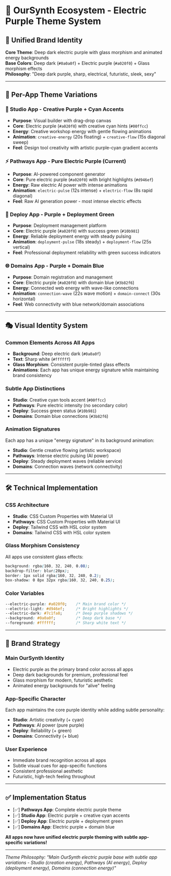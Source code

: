 # 🎨 OurSynth Ecosystem - Electric Purple Theme System

## 🌟 **Unified Brand Identity**
**Core Theme**: Deep dark electric purple with glass morphism and animated energy backgrounds  
**Base Colors**: Deep dark (`#0a0a0f`) + Electric purple (`#a020f0`) + Glass morphism effects  
**Philosophy**: "Deep dark purple, sharp, electrical, futuristic, sleek, sexy"

---

## 🔮 **Per-App Theme Variations**

### **🎨 Studio App** - Creative Purple + Cyan Accents
- **Purpose**: Visual builder with drag-drop canvas
- **Core**: Electric purple (`#a020f0`) with creative cyan hints (`#00ffcc`)
- **Energy**: Creative workshop energy with gentle flowing animations
- **Animation**: `creative-energy` (20s floating) + `creative-flow` (15s diagonal sweep)
- **Feel**: Design tool creativity with artistic purple-cyan gradient accents

### **⚡ Pathways App** - Pure Electric Purple (Current)
- **Purpose**: AI-powered component generator  
- **Core**: Pure electric purple (`#a020f0`) with bright highlights (`#d946ef`)
- **Energy**: Raw electric AI power with intense animations
- **Animation**: `electric-pulse` (12s intense) + `electric-flow` (8s rapid diagonal)
- **Feel**: Raw AI generation power - most intense electric effects

### **🚀 Deploy App** - Purple + Deployment Green
- **Purpose**: Deployment management platform
- **Core**: Electric purple (`#a020f0`) with success green (`#10b981`)
- **Energy**: Reliable deployment energy with steady pulsing
- **Animation**: `deployment-pulse` (18s steady) + `deployment-flow` (25s vertical)
- **Feel**: Professional deployment reliability with green success indicators

### **🌐 Domains App** - Purple + Domain Blue  
- **Purpose**: Domain registration and management
- **Core**: Electric purple (`#a020f0`) with domain blue (`#3b82f6`)
- **Energy**: Connected web energy with wave-like connections
- **Animation**: `connection-wave` (22s wave motion) + `domain-connect` (30s horizontal)
- **Feel**: Web connectivity with blue network/domain associations

---

## 🎭 **Visual Identity System**

### **Common Elements Across All Apps**
- **Background**: Deep electric dark (`#0a0a0f`)
- **Text**: Sharp white (`#ffffff`) 
- **Glass Morphism**: Consistent purple-tinted glass effects
- **Animations**: Each app has unique energy signature while maintaining brand consistency

### **Subtle App Distinctions**
- **Studio**: Creative cyan tools accent (`#00ffcc`)
- **Pathways**: Pure electric intensity (no secondary color)
- **Deploy**: Success green status (`#10b981`)
- **Domains**: Domain blue connections (`#3b82f6`)

### **Animation Signatures**
Each app has a unique "energy signature" in its background animation:
- **Studio**: Gentle creative flowing (artistic workspace)
- **Pathways**: Intense electric pulsing (AI power)
- **Deploy**: Steady deployment waves (reliable service)
- **Domains**: Connection waves (network connectivity)

---

## 🛠 **Technical Implementation**

### **CSS Architecture**
- **Studio**: CSS Custom Properties with Material UI
- **Pathways**: CSS Custom Properties with Material UI  
- **Deploy**: Tailwind CSS with HSL color system
- **Domains**: Tailwind CSS with HSL color system

### **Glass Morphism Consistency**
All apps use consistent glass effects:
```css
background: rgba(160, 32, 240, 0.08);
backdrop-filter: blur(20px);
border: 1px solid rgba(160, 32, 240, 0.2);
box-shadow: 0 8px 32px rgba(160, 32, 240, 0.25);
```

### **Color Variables**
```css
--electric-purple: #a020f0;    /* Main brand color */
--electric-light: #d946ef;     /* Bright highlights */
--electric-dark: #7c1fa8;      /* Deep purple shadows */
--background: #0a0a0f;         /* Deep dark base */
--foreground: #ffffff;         /* Sharp white text */
```

---

## 🎯 **Brand Strategy**

### **Main OurSynth Identity**
- Electric purple as the primary brand color across all apps
- Deep dark backgrounds for premium, professional feel
- Glass morphism for modern, futuristic aesthetic
- Animated energy backgrounds for "alive" feeling

### **App-Specific Character**
Each app maintains the core purple identity while adding subtle personality:
- **Studio**: Artistic creativity (+ cyan)
- **Pathways**: AI power (pure purple)
- **Deploy**: Reliability (+ green)
- **Domains**: Connectivity (+ blue)

### **User Experience**
- Immediate brand recognition across all apps
- Subtle visual cues for app-specific functions
- Consistent professional aesthetic
- Futuristic, high-tech feeling throughout

---

## ✅ **Implementation Status**

- [✅] **Pathways App**: Complete electric purple theme
- [✅] **Studio App**: Electric purple + creative cyan accents
- [✅] **Deploy App**: Electric purple + deployment green  
- [✅] **Domains App**: Electric purple + domain blue

**All apps now have unified electric purple theming with subtle app-specific variations!**

---

*Theme Philosophy: "Main OurSynth electric purple base with subtle app variations - Studio (creation energy), Pathways (AI energy), Deploy (deployment energy), Domains (connection energy)"*
